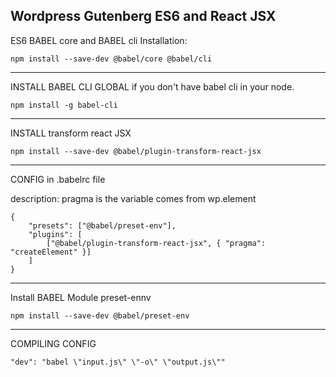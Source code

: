 ## Wordpress Gutenberg ES6 and React JSX

ES6 BABEL core and BABEL cli Installation:

``` npm install --save-dev @babel/core @babel/cli ```

---


INSTALL BABEL CLI GLOBAL if you don't have babel cli in your node.

``` npm install -g babel-cli ```

---


INSTALL transform react JSX

``` npm install --save-dev @babel/plugin-transform-react-jsx ```

---


CONFIG in .babelrc file

description: pragma is the variable comes from wp.element


``` 
{
    "presets": ["@babel/preset-env"],
    "plugins": [
        ["@babel/plugin-transform-react-jsx", { "pragma": "createElement" }]
    ]
} 
```

---


Install BABEL Module preset-ennv

``` npm install --save-dev @babel/preset-env ```

---


COMPILING CONFIG

``` "dev": "babel \"input.js\" \"-o\" \"output.js\"" ```
